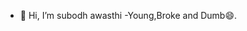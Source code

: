 - 👋 Hi, I’m subodh awasthi
-Young,Broke and Dumb😄.

<!---
Subodh057/Subodh057 is a ✨ special ✨ repository because its `README.md` (this file) appears on your GitHub profile.
You can click the Preview link to take a look at your changes.
--->
